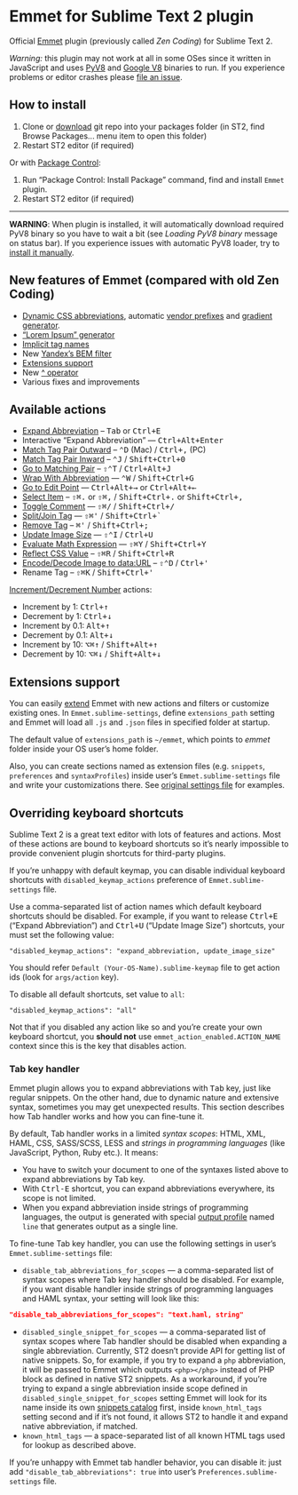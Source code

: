 # Emmet for Sublime Text 2 plugin

Official [Emmet](http://emmet.io) plugin (previously called _Zen Coding_) for Sublime Text 2.

*Warning:* this plugin may not work at all in some OSes since it written in JavaScript and uses [PyV8](http://code.google.com/p/pyv8/) and [Google V8](https://developers.google.com/v8/) binaries to run. If you experience problems or editor crashes please [file an issue](https://github.com/sergeche/emmet-sublime/issues).

## How to install

1. Clone or [download](/sergeche/emmet-sublime/archive/master.zip) git repo into your packages folder (in ST2, find Browse Packages... menu item to open this folder)
2. Restart ST2 editor (if required)

Or with [Package Control](http://wbond.net/sublime_packages/package_control):

1. Run “Package Control: Install Package” command, find and install `Emmet` plugin.
2. Restart ST2 editor (if required)

--------------

**WARNING**: When plugin is installed, it will automatically download required PyV8 binary so you have to wait a bit (see _Loading PyV8 binary_ message on status bar). If you experience issues with automatic PyV8 loader, try to [install it manually](https://github.com/emmetio/pyv8-binaries).

## New features of Emmet (compared with old Zen Coding)

* [Dynamic CSS abbreviations](http://docs.emmet.io/css-abbreviations/), automatic [vendor prefixes](http://docs.emmet.io/css-abbreviations/vendor-prefixes/) and [gradient generator](http://docs.emmet.io/css-abbreviations/gradients/).
* [“Lorem Ipsum” generator](http://docs.emmet.io/abbreviations/lorem-ipsum/)
* [Implicit tag names](http://docs.emmet.io/abbreviations/implicit-names/)
* New [Yandex’s BEM filter](http://docs.emmet.io/filters/bem/)
* [Extensions support](http://docs.emmet.io/customization/)
* New [^ operator](http://docs.emmet.io/abbreviations/syntax/)
* Various fixes and improvements

## Available actions ##

* [Expand Abbreviation](http://docs.emmet.io/actions/expand-abbreviation/) – <kbd>Tab</kbd> or <kbd>Ctrl+E</kbd>
* Interactive “Expand Abbreviation” — <kbd>Ctrl+Alt+Enter</kbd>
* [Match Tag Pair Outward](http://docs.emmet.io/actions/match-pair/) – <kbd>⌃D</kbd> (Mac) / <kbd>Ctrl+,</kbd> (PC)
* [Match Tag Pair Inward](http://docs.emmet.io/actions/match-pair/) – <kbd>⌃J</kbd> / <kbd>Shift+Ctrl+0</kbd>
* [Go to Matching Pair](http://docs.emmet.io/actions/go-to-pair/) – <kbd>⇧⌃T</kbd> / <kbd>Ctrl+Alt+J</kbd>
* [Wrap With Abbreviation](http://docs.emmet.io/actions/wrap-with-abbreviation/) — <kbd>⌃W</kbd> / <kbd>Shift+Ctrl+G</kbd>
* [Go to Edit Point](http://docs.emmet.io/actions/go-to-edit-point/) — <kbd>Ctrl+Alt+→</kbd> or <kbd>Ctrl+Alt+←</kbd>
* [Select Item](http://docs.emmet.io/actions/select-item/) – <kbd>⇧⌘.</kbd> or <kbd>⇧⌘,</kbd> / <kbd>Shift+Ctrl+.</kbd> or <kbd>Shift+Ctrl+,</kbd>
* [Toggle Comment](http://docs.emmet.io/actions/toggle-comment/) — <kbd>⇧⌘/</kbd> / <kbd>Shift+Ctrl+/</kbd>
* [Split/Join Tag](http://docs.emmet.io/actions/split-join-tag/) — <kbd>⇧⌘'</kbd> / <kbd>Shift+Ctrl+`</kbd>
* [Remove Tag](http://docs.emmet.io/actions/remove-tag/) – <kbd>⌘'</kbd> / <kbd>Shift+Ctrl+;</kbd>
* [Update Image Size](http://docs.emmet.io/actions/update-image-size/) — <kbd>⇧⌃I</kbd> / <kbd>Ctrl+U</kbd>
* [Evaluate Math Expression](http://docs.emmet.io/actions/evaluate-math/) — <kbd>⇧⌘Y</kbd> / <kbd>Shift+Ctrl+Y</kbd>
* [Reflect CSS Value](http://docs.emmet.io/actions/reflect-css-value/) – <kbd>⇧⌘R</kbd> / <kbd>Shift+Ctrl+R</kbd>
* [Encode/Decode Image to data:URL](http://docs.emmet.io/actions/base64/) – <kbd>⇧⌃D</kbd> / <kbd>Ctrl+'</kbd>
* Rename Tag – <kbd>⇧⌘K</kbd> / <kbd>Shift+Ctrl+'</kbd>

[Increment/Decrement Number](http://docs.emmet.io/actions/inc-dec-number/) actions:

* Increment by 1: <kbd>Ctrl+↑</kbd>
* Decrement by 1: <kbd>Ctrl+↓</kbd>
* Increment by 0.1: <kbd>Alt+↑</kbd>
* Decrement by 0.1: <kbd>Alt+↓</kbd>
* Increment by 10: <kbd>⌥⌘↑</kbd> / <kbd>Shift+Alt+↑</kbd>
* Decrement by 10: <kbd>⌥⌘↓</kbd> / <kbd>Shift+Alt+↓</kbd>

## Extensions support ##

You can easily [extend](http://docs.emmet.io/customization/) Emmet with new actions and filters or customize existing ones. In `Emmet.sublime-settings`, define `extensions_path` setting and Emmet will load all `.js` and `.json` files in specified folder at startup.

The default value of `extensions_path` is `~/emmet`, which points to _emmet_ folder inside your OS user’s home folder.

Also, you can create sections named as extension files (e.g. `snippets`, `preferences` and `syntaxProfiles`) inside user’s `Emmet.sublime-settings` file and write your customizations there. See [original settings file](https://github.com/sergeche/emmet-sublime/blob/master/Emmet.sublime-settings#L61) for examples.

## Overriding keyboard shortcuts ##

Sublime Text 2 is a great text editor with lots of features and actions. Most of these actions are bound to keyboard shortcuts so it’s nearly impossible to provide convenient plugin shortcuts for third-party plugins.

If you’re unhappy with default keymap, you can disable individual keyboard shortcuts with `disabled_keymap_actions` preference of `Emmet.sublime-settings` file.

Use a comma-separated list of action names which default keyboard shortcuts should be disabled. For example, if you want to release <kbd>Ctrl+E</kbd> (“Expand Abbreviation”) and <kbd>Ctrl+U</kbd> (“Update Image Size”) shortcuts, your must set the following value:

    "disabled_keymap_actions": "expand_abbreviation, update_image_size"

You should refer `Default (Your-OS-Name).sublime-keymap` file to get action ids (look for `args/action` key).

To disable all default shortcuts, set value to `all`:
    
    "disabled_keymap_actions": "all"

Not that if you disabled any action like so and you’re create your own keyboard shortcut, you **should not** use `emmet_action_enabled.ACTION_NAME` context since this is the key that disables action.

### Tab key handler ###

Emmet plugin allows you to expand abbreviations with <kbd>Tab</kbd> key, just like regular snippets. On the other hand, due to dynamic nature and extensive syntax, sometimes you may get unexpected results. This section describes how Tab handler works and how you can fine-tune it.

By default, Tab handler works in a limited _syntax scopes_: HTML, XML, HAML, CSS, SASS/SCSS, LESS and _strings in programming languages_ (like JavaScript, Python, Ruby etc.). It means:

* You have to switch your document to one of the syntaxes listed above to expand abbreviations by Tab key.
* With <kbd>Ctrl-E</kbd> shortcut, you can expand abbreviations everywhere, its scope is not limited.
* When you expand abbreviation inside strings of programming languages, the output is generated with special [output profile](http://docs.emmet.io/customization/syntax-profiles/) named `line` that generates output as a single line.

To fine-tune Tab key handler, you can use the following settings in user’s `Emmet.sublime-settings` file:

* `disable_tab_abbreviations_for_scopes` — a comma-separated list of syntax scopes where Tab key handler should be disabled. For example, if you want disable handler inside strings of programming languages and HAML syntax, your setting will look like this: 

```json
"disable_tab_abbreviations_for_scopes": "text.haml, string"
```

* `disabled_single_snippet_for_scopes` — a comma-separated list of syntax scopes where Tab handler should be disabled when expanding a single abbreviation. Currently, ST2 doesn’t provide API for getting list of native snippets. So, for example, if you try to expand a `php` abbreviation, it will be passed to Emmet which outputs `<php></php>` instead of PHP block as defined in native ST2 snippets. As a workaround, if you’re trying to expand a single abbreviation inside scope defined in `disabled_single_snippet_for_scopes` setting Emmet will look for its name inside its own [snippets catalog](http://docs.emmet.io/cheat-sheet/) first, inside `known_html_tags` setting second and if it’s not found, it allows ST2 to handle it and expand native abbreviation, if matched.
* `known_html_tags` — a space-separated list of all known HTML tags used for lookup as described above.

If you’re unhappy with Emmet tab handler behavior, you can disable it: just add `"disable_tab_abbreviations": true` into user’s `Preferences.sublime-settings` file.
